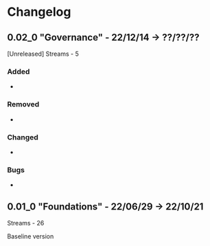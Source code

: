 
# Changelog


## 0.02_0 "Governance" - 22/12/14 -> ??/??/??
[Unreleased] Streams - 5
### Added
- 
### Removed
- 
### Changed
- 
### Bugs
- 


## 0.01_0 "Foundations" - 22/06/29 -> 22/10/21
Streams - 26

Baseline version